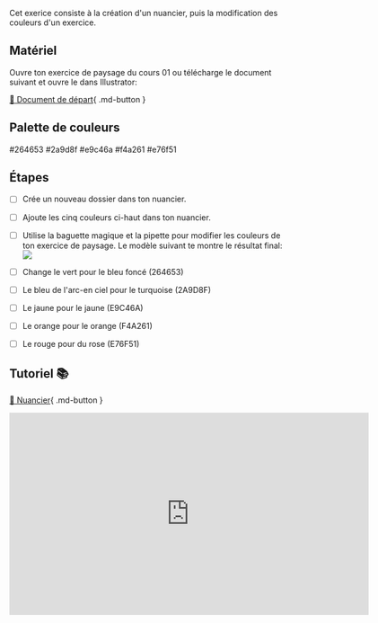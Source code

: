 Cet exerice consiste à la création d'un nuancier, puis la modification des couleurs d'un exercice.    
      


## Matériel

Ouvre ton exercice de paysage du cours 01 ou télécharge le document suivant et ouvre le dans Illustrator:      

[📁 Document de départ](https://cmontmorency365.sharepoint.com/:u:/s/TIM-582214-Animation2d77/ESYbthj7WYtGv_RxyR4nAA0BNrpXLvswMnxJ1ztSHJ7nww?e=r6mY0h){ .md-button }       

      
## Palette de couleurs
<color>#264653</color>
<color>#2a9d8f</color>
<color>#e9c46a</color>
<color>#f4a261</color>
<color>#e76f51</color>

      

## Étapes

- [ ] Crée un nouveau dossier dans ton nuancier.
- [ ] Ajoute les cinq couleurs ci-haut dans ton nuancier.
- [ ] Utilise la baguette magique et la pipette pour modifier les couleurs de ton exercice de paysage. Le modèle suivant te montre le résultat final: <img src="images/modele_pipette.jpg">
- [ ] Change le vert pour le bleu foncé (264653)
- [ ] Le bleu de l'arc-en ciel pour le turquoise (2A9D8F)
- [ ] Le jaune pour le jaune (E9C46A)
- [ ] Le orange pour le orange (F4A261)
- [ ] Le rouge pour du rose (E76F51)

      

## Tutoriel 📚
[📁 Nuancier](https://cmontmorency365.sharepoint.com/:v:/s/TIM-582214-Animation2d77/Ea783BGLQzRBgjwFvcAyOJwBYcbMshlxCp12LoJcARYxSw?e=6QeS24){ .md-button }     

<iframe src="https://cmontmorency365.sharepoint.com/sites/TIM-582214-Animation2d77/_layouts/15/embed.aspx?UniqueId=11dcfcae-438b-4134-823c-05bdc032389c&embed=%7B%22ust%22%3Atrue%2C%22hv%22%3A%22CopyEmbedCode%22%7D&referrer=StreamWebApp&referrerScenario=EmbedDialog.Create" width="640" height="360" frameborder="0" scrolling="no" allowfullscreen title="01_palette_de_couleurs_nuancier.mp4"></iframe>


